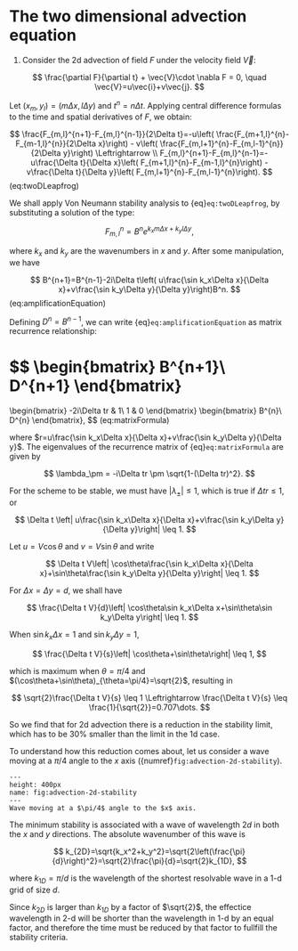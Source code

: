 # The two dimensional advection equation

1. Consider the 2d advection of field $F$ under the velocity field $\vec{V}$:

$$
\frac{\partial F}{\partial t} + \vec{V}\cdot \nabla F = 0, \quad \vec{V}=u\vec{i}+v\vec{j}.
$$

Let $(x_m,y_l)=(m\Delta x, l\Delta y)$ and $t^n=n\Delta t$. Applying central difference formulas to the time and spatial derivatives of $F$, we obtain:

$$
\frac{F_{m,l}^{n+1}-F_{m,l}^{n-1}}{2\Delta t}=-u\left( \frac{F_{m+1,l}^{n}-F_{m-1,l}^{n}}{2\Delta x}\right) - 
v\left( \frac{F_{m,l+1}^{n}-F_{m,l-1}^{n}}{2\Delta y}\right) \Leftrightarrow \\
F_{m,l}^{n+1}-F_{m,l}^{n-1}=-u\frac{\Delta t}{\Delta x}\left( F_{m+1,l}^{n}-F_{m-1,l}^{n}\right) - 
v\frac{\Delta t}{\Delta y}\left( F_{m,l+1}^{n}-F_{m,l-1}^{n}\right).
$$ (eq:twoDLeapfrog)

We shall apply Von Neumann stability analysis to {eq}`eq:twoDLeapfrog`, by substituting a solution of the type:

$$
F_{m,l}^n=B^ne^{k_xm\Delta x+k_yl\Delta y},
$$

where $k_x$ and $k_y$ are the wavenumbers in $x$ and $y$. After some manipulation, we have

$$
B^{n+1}=B^{n-1}-2i\Delta t\left( u\frac{\sin k_x\Delta x}{\Delta x}+v\frac{\sin k_y\Delta y}{\Delta y}\right)B^n.
$$ (eq:amplificationEquation)

Defining $D^n=B^{n-1}$, we can write {eq}`eq:amplificationEquation` as matrix recurrence relationship:

$$
\begin{bmatrix}
 B^{n+1}\\
 D^{n+1}
\end{bmatrix}
=
\begin{bmatrix}
 -2i\Delta tr  & 1\\
      1        & 0
\end{bmatrix}
\begin{bmatrix}
 B^{n}\\
 D^{n}
\end{bmatrix},
$$ (eq:matrixFormula)

where $r=u\frac{\sin k_x\Delta x}{\Delta x}+v\frac{\sin k_y\Delta y}{\Delta y}$. The eigenvalues of the recurrence matrix of {eq}`eq:matrixFormula` are given by

$$
\lambda_\pm = -i\Delta tr \pm \sqrt{1-(\Delta tr)^2}.
$$

For the scheme to be stable, we must have $|\lambda_\pm| \leq 1$, which is true if $\Delta tr \leq 1$, or

$$
\Delta t \left| u\frac{\sin k_x\Delta x}{\Delta x}+v\frac{\sin k_y\Delta y}{\Delta y}\right| \leq 1.
$$

Let $u=V\cos\theta$ and $v=V\sin\theta$ and write

$$
\Delta t V\left| \cos\theta\frac{\sin k_x\Delta x}{\Delta x}+\sin\theta\frac{\sin k_y\Delta y}{\Delta y}\right| \leq 1.
$$

For $\Delta x=\Delta y=d$, we shall have

$$
\frac{\Delta t V}{d}\left| \cos\theta\sin k_x\Delta x+\sin\theta\sin k_y\Delta y\right| \leq 1.
$$

When $\sin k_x\Delta x=1$ and $\sin k_y\Delta y=1$,

$$
\frac{\Delta t V}{s}\left| \cos\theta+\sin\theta\right| \leq 1,
$$

which is maximum when $\theta=\pi/4$ and $(\cos\theta+\sin\theta)_{\theta=\pi/4}=\sqrt{2}$, resulting in

$$
\sqrt{2}\frac{\Delta t V}{s} \leq 1 \Leftrightarrow \frac{\Delta t V}{s} \leq \frac{1}{\sqrt{2}}=0.707\dots.
$$

So we find that for 2d advection there is a reduction in the stability limit, which has to be 30% smaller than the limit in the 1d case.

To understand how this reduction comes about, let us consider a wave moving at a $\pi/4$ angle to the $x$ axis ({numref}`fig:advection-2d-stability`). 

```{figure} advection-2d-stability.png
---
height: 400px
name: fig:advection-2d-stability
---
Wave moving at a $\pi/4$ angle to the $x$ axis.
```

The minimum stability is associated with a wave of wavelength $2d$ in both the $x$ and $y$ directions. The absolute wavenumber of this wave is

$$
k_{2D}=\sqrt{k_x^2+k_y^2}=\sqrt{2\left(\frac{\pi}{d}\right)^2}=\sqrt{2}\frac{\pi}{d}=\sqrt{2}k_{1D},
$$

where $k_{1D}=\pi/d$ is the wavelength of the shortest resolvable wave in a 1-d grid of size $d$. 

Since $k_{2D}$ is larger than $k_{1D}$ by a factor of $\sqrt{2}$, the effectice wavelength in 2-d will be shorter than the wavelength in 1-d by an equal factor, and therefore the time must be reduced by that factor to fullfill the stability criteria. 





